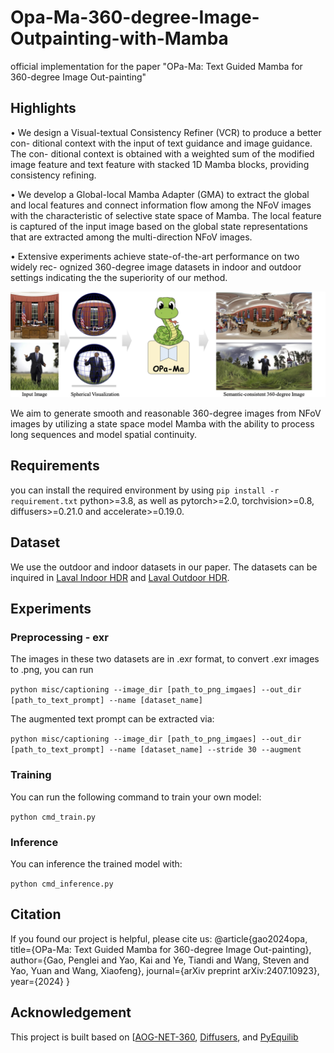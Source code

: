# Opa-Ma-360-degree-Image-Outpainting-with-Mamba
official implementation for the paper "OPa-Ma: Text Guided Mamba for 360-degree Image Out-painting"

## Highlights
• We design a Visual-textual Consistency Refiner (VCR) to produce a better con-
ditional context with the input of text guidance and image guidance. The con-
ditional context is obtained with a weighted sum of the modified image feature
and text feature with stacked 1D Mamba blocks, providing consistency refining.

• We develop a Global-local Mamba Adapter (GMA) to extract the global and
local features and connect information flow among the NFoV images with the
characteristic of selective state space of Mamba. The local feature is captured
of the input image based on the global state representations that are extracted
among the multi-direction NFoV images.

• Extensive experiments achieve state-of-the-art performance on two widely rec-
ognized 360-degree image datasets in indoor and outdoor settings indicating the
the superiority of our method.

![We aim to generate smooth and reasonable 360-degree images from NFoV images by utilizing a state space model Mamba with the ability to process long sequences and model spatial continuity.](/assets/prebanner.png)

We aim to generate smooth and reasonable 360-degree images from NFoV images by utilizing a state space model Mamba with the ability to process long sequences and model spatial continuity.

## Requirements
you can install the required environment by using `pip install -r requirement.txt`
python>=3.8, as well as pytorch>=2.0, torchvision>=0.8, diffusers>=0.21.0 and accelerate>=0.19.0.

## Dataset
We use the outdoor and indoor datasets in our paper. The datasets can be inquired in [Laval Indoor HDR](http://hdrdb.com/indoor/) and [Laval Outdoor HDR](http://hdrdb.com/outdoor/).

## Experiments
### Preprocessing - exr
The images in these two datasets are in .exr format, to convert .exr images to .png, you can run

`python misc/captioning --image_dir [path_to_png_imgaes] --out_dir [path_to_text_prompt] --name [dataset_name]`

The augmented text prompt can be extracted via:

`python misc/captioning --image_dir [path_to_png_imgaes] --out_dir [path_to_text_prompt] --name [dataset_name] --stride 30 --augment `

### Training
You can run the following command to train your own model:

`python cmd_train.py`

### Inference
You can inference the trained model with:

`python cmd_inference.py`

## Citation
If you found our project is helpful, please cite us:
@article{gao2024opa,
  title={OPa-Ma: Text Guided Mamba for 360-degree Image Out-painting},
  author={Gao, Penglei and Yao, Kai and Ye, Tiandi and Wang, Steven and Yao, Yuan and Wang, Xiaofeng},
  journal={arXiv preprint arXiv:2407.10923},
  year={2024}
}

## Acknowledgement
This project is built based on [[AOG-NET-360](https://github.com/zhuqiangLu/AOG-NET-360), [Diffusers](https://github.com/huggingface/diffusers), and [PyEquilib](https://github.com/haruishi43/equilib)
